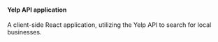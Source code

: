 #### Yelp API application

A client-side React application, utilizing the Yelp API to search for local businesses.
